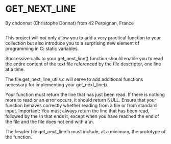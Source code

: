 # GET_NEXT_LINE
By chdonnat (Christophe Donnat) from 42 Perpignan, France

## 

This project will not only allow you to add a very practical function to your collection but also introduce you to a surprising new element of programming in C: static variables.

Successive calls to your get_next_line() function should enable you to read the entire content of the text file referenced by the file descriptor, one line at a time.

The file get_next_line_utils.c will serve to add additional functions necessary for implementing your get_next_line().

Your function must return the line that has just been read.
If there is nothing more to read or an error occurs, it should return NULL.
Ensure that your function behaves correctly whether reading from a file or from standard input.
Important:
You must always return the line that has been read, followed by the \n that ends it, except when you have reached the end of the file and the file does not end with a \n.

The header file get_next_line.h must include, at a minimum, the prototype of the function.
